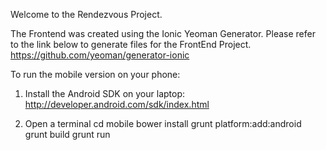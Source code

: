 Welcome to the Rendezvous Project.

The Frontend was created using the Ionic Yeoman Generator. Please refer to the link below to generate files for the FrontEnd Project.
https://github.com/yeoman/generator-ionic

To run the mobile version on your phone:
1. Install the Android SDK on your laptop:
http://developer.android.com/sdk/index.html

2. Open a terminal
cd mobile
bower install
grunt platform:add:android
grunt build
grunt run